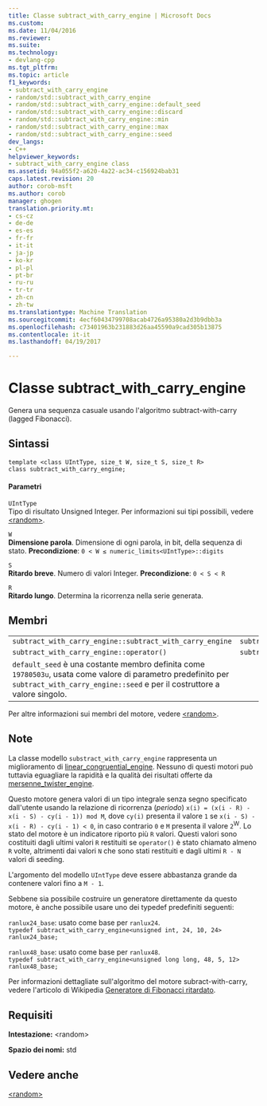 ```yaml
---
title: Classe subtract_with_carry_engine | Microsoft Docs
ms.custom: 
ms.date: 11/04/2016
ms.reviewer: 
ms.suite: 
ms.technology:
- devlang-cpp
ms.tgt_pltfrm: 
ms.topic: article
f1_keywords:
- subtract_with_carry_engine
- random/std::subtract_with_carry_engine
- random/std::subtract_with_carry_engine::default_seed
- random/std::subtract_with_carry_engine::discard
- random/std::subtract_with_carry_engine::min
- random/std::subtract_with_carry_engine::max
- random/std::subtract_with_carry_engine::seed
dev_langs:
- C++
helpviewer_keywords:
- subtract_with_carry_engine class
ms.assetid: 94a055f2-a620-4a22-ac34-c156924bab31
caps.latest.revision: 20
author: corob-msft
ms.author: corob
manager: ghogen
translation.priority.mt:
- cs-cz
- de-de
- es-es
- fr-fr
- it-it
- ja-jp
- ko-kr
- pl-pl
- pt-br
- ru-ru
- tr-tr
- zh-cn
- zh-tw
ms.translationtype: Machine Translation
ms.sourcegitcommit: 4ecf60434799708acab4726a95380a2d3b9dbb3a
ms.openlocfilehash: c73401963b231883d26aa45590a9cad305b13875
ms.contentlocale: it-it
ms.lasthandoff: 04/19/2017

---
```

# <a name="subtractwithcarryengine-class"></a>Classe subtract_with_carry_engine
Genera una sequenza casuale usando l'algoritmo subtract-with-carry (lagged Fibonacci).  
  
## <a name="syntax"></a>Sintassi  
  
```  
template <class UIntType, size_t W, size_t S, size_t R>  
class subtract_with_carry_engine;  
```  
  
#### <a name="parameters"></a>Parametri  
 `UIntType`  
 Tipo di risultato Unsigned Integer. Per informazioni sui tipi possibili, vedere [\<random>](../standard-library/random.md).  
  
 `W`  
 **Dimensione parola**. Dimensione di ogni parola, in bit, della sequenza di stato. **Precondizione**: `0 < W ≤ numeric_limits<UIntType>::digits`  
  
 `S`  
 **Ritardo breve**. Numero di valori Integer. **Precondizione**: `0 < S < R`  
  
 `R`  
 **Ritardo lungo**. Determina la ricorrenza nella serie generata.  
  
## <a name="members"></a>Membri  
  
||||  
|-|-|-|  
|`subtract_with_carry_engine::subtract_with_carry_engine`|`subtract_with_carry_engine::min`|`subtract_with_carry_engine::discard`|  
|`subtract_with_carry_engine::operator()`|`subtract_with_carry_engine::max`|`subtract_with_carry_engine::seed`|  
|`default_seed` è una costante membro definita come `19780503u`, usata come valore di parametro predefinito per `subtract_with_carry_engine::seed` e per il costruttore a valore singolo.|||  
  
 Per altre informazioni sui membri del motore, vedere [\<random>](../standard-library/random.md).  
  
## <a name="remarks"></a>Note  
 La classe modello `substract_with_carry_engine` rappresenta un miglioramento di [linear_congruential_engine](../standard-library/linear-congruential-engine-class.md). Nessuno di questi motori può tuttavia eguagliare la rapidità e la qualità dei risultati offerte da [mersenne_twister_engine](../standard-library/mersenne-twister-engine-class.md).  
  
 Questo motore genera valori di un tipo integrale senza segno specificato dall'utente usando la relazione di ricorrenza (*periodo*) `x(i) = (x(i - R) - x(i - S) - cy(i - 1)) mod M`, dove `cy(i)` presenta il valore `1` se `x(i - S) - x(i - R) - cy(i - 1) < 0`, in caso contrario `0` e `M` presenta il valore `2`<sup>W</sup>. Lo stato del motore è un indicatore riporto più `R` valori. Questi valori sono costituiti dagli ultimi valori `R` restituiti se `operator()` è stato chiamato almeno `R` volte, altrimenti dai valori `N` che sono stati restituiti e dagli ultimi `R - N` valori di seeding.  
  
 L'argomento del modello `UIntType` deve essere abbastanza grande da contenere valori fino a `M - 1`.  
  
 Sebbene sia possibile costruire un generatore direttamente da questo motore, è anche possibile usare uno dei typedef predefiniti seguenti:  
  
 `ranlux24_base`: usato come base per `ranlux24`.                   
`typedef subtract_with_carry_engine<unsigned int, 24, 10, 24> ranlux24_base;`  
  
 `ranlux48_base`: usato come base per `ranlux48`.                   
`typedef subtract_with_carry_engine<unsigned long long, 48, 5, 12> ranlux48_base;`  
  
 Per informazioni dettagliate sull'algoritmo del motore subract-with-carry, vedere l'articolo di Wikipedia [Generatore di Fibonacci ritardato](http://go.microsoft.com/fwlink/LinkId=402445).  
  
## <a name="requirements"></a>Requisiti  
 **Intestazione:** \<random>  
  
 **Spazio dei nomi:** std  
  
## <a name="see-also"></a>Vedere anche  
 [\<random>](../standard-library/random.md)


